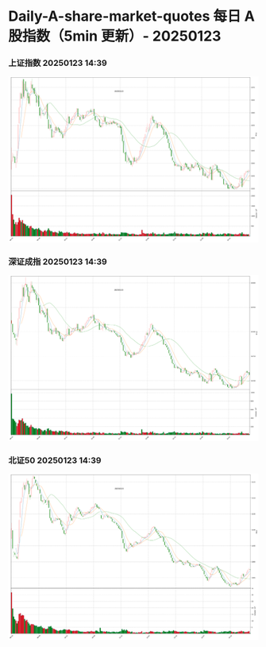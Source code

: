 
# Daily-A-share-market-quotes 每日 A 股指数（5min 更新）- 20250123

### 上证指数 20250123 14:39
![](./fig/2025/1/20250123-sh000001.png)

### 深证成指 20250123 14:39
![](./fig/2025/1/20250123-sz399001.png)

### 北证50 20250123 14:39
![](./fig/2025/1/20250123-bj899050.png)
